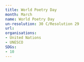 ```yaml
---
title: World Poetry Day
month: March
name: World Poetry Day
un-resolution: 30 C/Resolution 29
url: 
organisations:
- United Nations
- UNESCO
SDGs:
- 10
---
```

